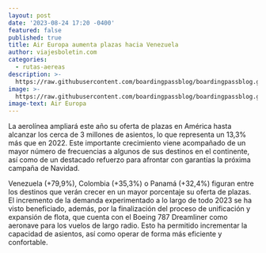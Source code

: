 ```yaml
---
layout: post
date: '2023-08-24 17:20 -0400'
featured: false
published: true
title: Air Europa aumenta plazas hacia Venezuela
author: viajesboletin.com
categories:
  - rutas-aereas
description: >-
  https://raw.githubusercontent.com/boardingpassblog/boardingpassblog.github.io/main/assets/images/air_europa_bp.jpg
image: >-
  https://raw.githubusercontent.com/boardingpassblog/boardingpassblog.github.io/main/assets/images/air_europa_bp.jpg
image-text: Air Europa
---
```

La aerolínea ampliará este año su oferta de plazas en América hasta alcanzar los cerca de 3 millones de asientos, lo que representa un 13,3% más que en 2022. Este importante crecimiento viene acompañado de un mayor número de frecuencias a algunos de sus destinos en el continente, así como de un destacado refuerzo para afrontar con garantías la próxima campaña de Navidad.

Venezuela (+79,9%), Colombia (+35,3%) o Panamá (+32,4%) figuran entre los destinos que verán crecer en un mayor porcentaje su oferta de plazas. El incremento de la demanda experimentado a lo largo de todo 2023 se ha visto beneficiado, además, por la finalización del proceso de unificación y expansión de flota, que cuenta con el Boeing 787 Dreamliner como aeronave para los vuelos de largo radio. Esto ha permitido incrementar la capacidad de asientos, así como operar de forma más eficiente y confortable.

